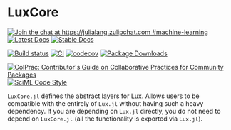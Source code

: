 # LuxCore

[![Join the chat at https://julialang.zulipchat.com #machine-learning](https://img.shields.io/static/v1?label=Zulip&message=chat&color=9558b2&labelColor=389826)](https://julialang.zulipchat.com/#narrow/stream/machine-learning)
[![Latest Docs](https://img.shields.io/badge/docs-latest-blue.svg)](https://lux.csail.mit.edu/dev/api/Building_Blocks/LuxCore)
[![Stable Docs](https://img.shields.io/badge/docs-stable-blue.svg)](https://lux.csail.mit.edu/stable/api/Building_Blocks/LuxCore)

[![Build status](https://badge.buildkite.com/702f7908a08898971896c9bf5aae03e8e419bcbc44c5544237.svg?branch=main)](https://buildkite.com/julialang/luxcore-dot-jl)
[![CI](https://github.com/LuxDL/LuxCore.jl/actions/workflows/CI.yml/badge.svg)](https://github.com/LuxDL/LuxCore.jl/actions/workflows/CI.yml)
[![codecov](https://codecov.io/gh/LuxDL/LuxCore.jl/branch/main/graph/badge.svg?token=1ZY0A2NPEM)](https://codecov.io/gh/LuxDL/LuxCore.jl)
[![Package Downloads](https://shields.io/endpoint?url=https://pkgs.genieframework.com/api/v1/badge/LuxCore)](https://pkgs.genieframework.com?packages=LuxCore)

[![ColPrac: Contributor's Guide on Collaborative Practices for Community Packages](https://img.shields.io/badge/ColPrac-Contributor's%20Guide-blueviolet)](https://github.com/SciML/ColPrac)
[![SciML Code Style](https://img.shields.io/static/v1?label=code%20style&message=SciML&color=9558b2&labelColor=389826)](https://github.com/SciML/SciMLStyle)

`LuxCore.jl` defines the abstract layers for Lux. Allows users to be compatible with the
entirely of `Lux.jl` without having such a heavy dependency. If you are depending on
`Lux.jl` directly, you do not need to depend on `LuxCore.jl` (all the functionality is
exported via `Lux.jl`).
